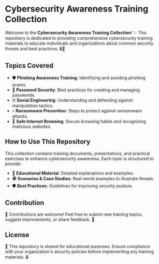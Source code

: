 # Cybersecurity Awareness Training Collection

Welcome to the **Cybersecurity Awareness Training Collection**! ✨ This repository is dedicated to providing comprehensive cybersecurity training materials to educate individuals and organizations about common security threats and best practices. 🔒🚀

## Topics Covered
- 🛡️ **Phishing Awareness Training**: Identifying and avoiding phishing scams.
- 🔐 **Password Security**: Best practices for creating and managing passwords.
- 🤓 **Social Engineering**: Understanding and defending against manipulation tactics.
- 💀 **Ransomware Prevention**: Steps to protect against ransomware attacks.
- 📱 **Safe Internet Browsing**: Secure browsing habits and recognizing malicious websites.

## How to Use This Repository
This collection contains training documents, presentations, and practical exercises to enhance cybersecurity awareness. Each topic is structured to provide:
- 📖 **Educational Material**: Detailed explanations and examples.
- 🕵️ **Scenarios & Case Studies**: Real-world examples to illustrate threats.
- 🛡️ **Best Practices**: Guidelines for improving security posture.

## Contribution
📢 Contributions are welcome! Feel free to submit new training topics, suggest improvements, or share feedback. 🚀

## License
🌟 This repository is shared for educational purposes. Ensure compliance with your organization's security policies before implementing any training materials. 🔒
